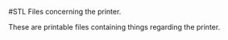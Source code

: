 #STL Files concerning the printer.

These are printable files containing things regarding the printer.

